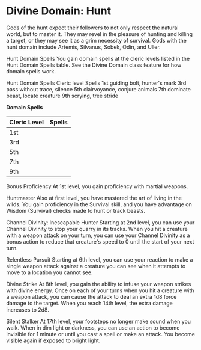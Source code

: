# Divine Domain: Hunt
Gods of the hunt expect their followers to not only respect the natural world, but to master it. They may revel in the pleasure of hunting and killing a target, or they may see it as a grim necessity of survival. Gods with the hunt domain include Artemis, Silvanus, Sobek, Odin, and Uller.

Hunt Domain Spells
You gain domain spells at the cleric levels listed in the Hunt Domain Spells table. See the Divine Domain class feature for how domain spells work.

Hunt Domain Spells
Cleric level	Spells
1st	guiding bolt, hunter's mark
3rd	pass without trace, silence
5th	clairvoyance, conjure animals
7th	dominate beast, locate creature
9th	scrying, tree stride

**Domain Spells**

Cleric Level | Spells
------------ | ------
1st	| 
3rd	| 
5th	| 
7th	| 
9th	| 

Bonus Proficiency
At 1st level, you gain proficiency with martial weapons.

Huntmaster
Also at first level, you have mastered the art of living in the wilds. You gain proficiency in the Survival skill, and you have advantage on Wisdom (Survival) checks made to hunt or track beasts.

Channel Divinity: Inescapable Hunter
Starting at 2nd level, you can use your Channel Divinity to stop your quarry in its tracks. When you hit a creature with a weapon attack on your turn, you can use your Channel Divinity as a bonus action to reduce that creature's speed to 0 until the start of your next turn.

Relentless Pursuit
Starting at 6th level, you can use your reaction to make a single weapon attack against a creature you can see when it attempts to move to a location you cannot see.

Divine Strike
At 8th level, you gain the ability to infuse your weapon strikes with divine energy. Once on each of your turns when you hit a creature with a weapon attack, you can cause the attack to deal an extra 1d8 force damage to the target. When you reach 14th level, the extra damage increases to 2d8.

Silent Stalker
At 17th level, your footsteps no longer make sound when you walk. When in dim light or darkness, you can use an action to become invisible for 1 minute or until you cast a spell or make an attack. You become visible again if exposed to bright light.